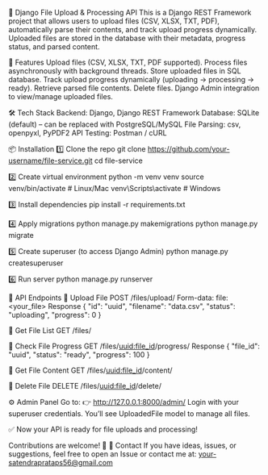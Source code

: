 📂 Django File Upload & Processing API
This is a Django REST Framework project that allows users to upload files (CSV, XLSX, TXT, PDF), automatically parse their contents, and track upload progress dynamically.
Uploaded files are stored in the database with their metadata, progress status, and parsed content.

🚀 Features
Upload files (CSV, XLSX, TXT, PDF supported).
Process files asynchronously with background threads.
Store uploaded files in SQL database.
Track upload progress dynamically (uploading → processing → ready).
Retrieve parsed file contents.
Delete files.
Django Admin integration to view/manage uploaded files.

🛠️ Tech Stack
Backend: Django, Django REST Framework
Database: SQLite (default) – can be replaced with PostgreSQL/MySQL
File Parsing: csv, openpyxl, PyPDF2
API Testing: Postman / cURL

📦 Installation
1️⃣ Clone the repo
git clone https://github.com/your-username/file-service.git
cd file-service

2️⃣ Create virtual environment
python -m venv venv
source venv/bin/activate   # Linux/Mac
venv\Scripts\activate      # Windows

3️⃣ Install dependencies
pip install -r requirements.txt

4️⃣ Apply migrations
python manage.py makemigrations
python manage.py migrate

5️⃣ Create superuser (to access Django Admin)
python manage.py createsuperuser

6️⃣ Run server
python manage.py runserver

📡 API Endpoints
🔹 Upload File
POST /files/upload/
Form-data:
file: <your_file>
Response
{
  "id": "uuid",
  "filename": "data.csv",
  "status": "uploading",
  "progress": 0
}

🔹 Get File List
GET /files/

🔹 Check File Progress
GET /files/<uuid:file_id>/progress/
Response
{
  "file_id": "uuid",
  "status": "ready",
  "progress": 100
}

🔹 Get File Content
GET /files/<uuid:file_id>/content/

🔹 Delete File
DELETE /files/<uuid:file_id>/delete/

⚙️ Admin Panel
Go to:
👉 http://127.0.0.1:8000/admin/
Login with your superuser credentials.
You’ll see UploadedFile model to manage all files.

✅ Now your API is ready for file uploads and processing!

Contributions are welcome! 🚀
📧 Contact
If you have ideas, issues, or suggestions, feel free to open an Issue or contact me at:
your-satendraprataps56@gmail.com
